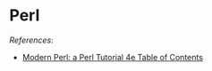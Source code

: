 # Perl

*References*:

- [Modern Perl: a Perl Tutorial 4e Table of Contents](http://modernperlbooks.com/books/modern_perl_2016/index.html)
